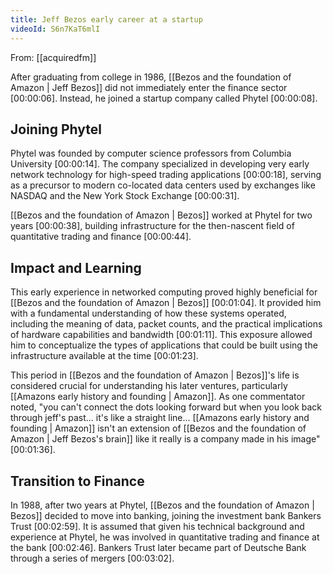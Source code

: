 ```yaml
---
title: Jeff Bezos early career at a startup
videoId: S6n7KaT6mlI
---
```


From: [[acquiredfm]] <br/> 

After graduating from college in 1986, [[Bezos and the foundation of Amazon | Jeff Bezos]] did not immediately enter the finance sector <a class="yt-timestamp" data-t="00:00:06">[00:00:06]</a>. Instead, he joined a startup company called Phytel <a class="yt-timestamp" data-t="00:00:08">[00:00:08]</a>.

## Joining Phytel

Phytel was founded by computer science professors from Columbia University <a class="yt-timestamp" data-t="00:00:14">[00:00:14]</a>. The company specialized in developing very early network technology for high-speed trading applications <a class="yt-timestamp" data-t="00:00:18">[00:00:18]</a>, serving as a precursor to modern co-located data centers used by exchanges like NASDAQ and the New York Stock Exchange <a class="yt-timestamp" data-t="00:00:31">[00:00:31]</a>.

[[Bezos and the foundation of Amazon | Bezos]] worked at Phytel for two years <a class="yt-timestamp" data-t="00:00:38">[00:00:38]</a>, building infrastructure for the then-nascent field of quantitative trading and finance <a class="yt-timestamp" data-t="00:00:44">[00:00:44]</a>.

## Impact and Learning

This early experience in networked computing proved highly beneficial for [[Bezos and the foundation of Amazon | Bezos]] <a class="yt-timestamp" data-t="00:01:04">[00:01:04]</a>. It provided him with a fundamental understanding of how these systems operated, including the meaning of data, packet counts, and the practical implications of hardware capabilities and bandwidth <a class="yt-timestamp" data-t="00:01:11">[00:01:11]</a>. This exposure allowed him to conceptualize the types of applications that could be built using the infrastructure available at the time <a class="yt-timestamp" data-t="00:01:23">[00:01:23]</a>.

This period in [[Bezos and the foundation of Amazon | Bezos]]'s life is considered crucial for understanding his later ventures, particularly [[Amazons early history and founding | Amazon]]. As one commentator noted, "you can't connect the dots looking forward but when you look back through jeff's past... it's like a straight line... [[Amazons early history and founding | Amazon]] isn't an extension of [[Bezos and the foundation of Amazon | Jeff Bezos's brain]] like it really is a company made in his image" <a class="yt-timestamp" data-t="00:01:36">[00:01:36]</a>.

## Transition to Finance

In 1988, after two years at Phytel, [[Bezos and the foundation of Amazon | Bezos]] decided to move into banking, joining the investment bank Bankers Trust <a class="yt-timestamp" data-t="00:02:59">[00:02:59]</a>. It is assumed that given his technical background and experience at Phytel, he was involved in quantitative trading and finance at the bank <a class="yt-timestamp" data-t="00:02:46">[00:02:46]</a>. Bankers Trust later became part of Deutsche Bank through a series of mergers <a class="yt-timestamp" data-t="00:03:02">[00:03:02]</a>.